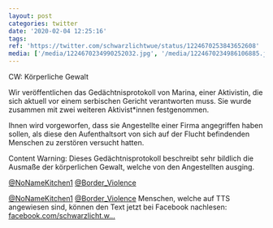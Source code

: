 ```yaml
---
layout: post
categories: twitter
date: '2020-02-04 12:25:16'
tags: 
ref: 'https://twitter.com/schwarzlichtwue/status/1224670253843652608'
media: ['/media/1224670234990252032.jpg', '/media/1224670234986106885.jpg', '/media/1224670257463353347.jpg', '/media/1224670257509433344.jpg', '/media/1224670277633806337.jpg']
---
```

CW: Körperliche Gewalt

Wir veröffentlichen das Gedächtnisprotokoll von Marina, einer Aktivistin, die sich aktuell vor einem serbischen Gericht verantworten muss. Sie wurde zusammen mit zwei weiteren Aktivist\*innen festgenommen.  

Ihnen wird vorgeworfen, dass sie Angestellte einer Firma angegriffen haben sollen, als diese den Aufenthaltsort von sich auf der Flucht befindenden Menschen zu zerstören versucht hatten.  

Content Warning: Dieses Gedächtnisprotokoll beschreibt sehr bildlich die Ausmaße der körperlichen Gewalt, welche von den Angestellten ausging.  

[@NoNameKitchen1](https://twitter.com/NoNameKitchen1) [@Border_Violence](https://twitter.com/Border_Violence)

[@NoNameKitchen1](https://twitter.com/NoNameKitchen1) [@Border_Violence](https://twitter.com/Border_Violence) Menschen, welche auf TTS angewiesen sind, können den Text jetzt bei Facebook nachlesen: [facebook.com/schwarzlicht.w…](https://www.facebook.com/schwarzlicht.wue/posts/750389068702469)